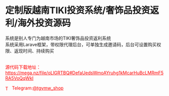 # 定制版越南TIKI投资系统/奢饰品投资返利/海外投资源码

系统是别人专门为越南市场的TIKI奢饰品投资返利系统<br>系统采用Larave框架，带权限代理后台，可单独生成邀请码，后台可设置购买权限、返现时间、持续购买<br><br>



<p style="color: red;">源代码下载地址：<a href="https://mega.nz/file/oLlGRTBQ#DefaUedsWmoAYruhg1kMcarHuBcLMRmF5RA5VoQqWkI" style="color: red;">https://mega.nz/file/oLlGRTBQ#DefaUedsWmoAYruhg1kMcarHuBcLMRmF5RA5VoQqWkI</a></p><p style="color: red;"><img src="https://cdn-icons-png.flaticon.com/512/2111/2111646.png" alt="Telegram Icon" style="width: 16px; vertical-align: middle; margin-right: 5px;">Telegram:<a href="https://t.me/tgymw_shop" style="color: red;">@tgymw_shop</a></p>
